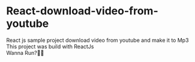 # React-download-video-from-youtube
React js sample project download video from youtube and make it to Mp3<br>
This project was build with ReactJs<br>
Wanna Run?:grapes::grapes:

